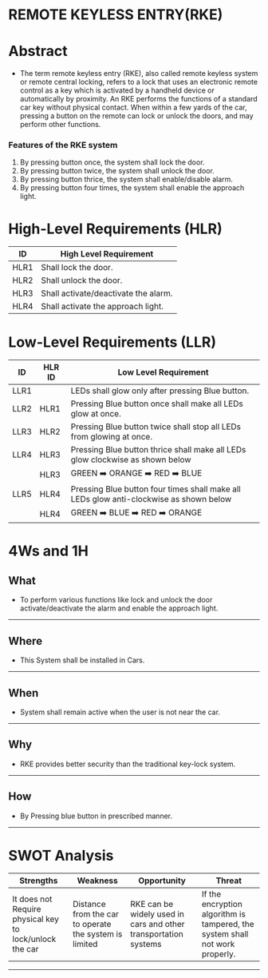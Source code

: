 
#  REMOTE KEYLESS ENTRY(RKE)

# Abstract
 
 *  The term remote keyless entry (RKE), also called remote keyless system or remote central locking, refers to a lock that uses an electronic remote control as a key which is activated by a handheld device or automatically by proximity.  An RKE performs the functions of a standard car key without physical contact. When within a few yards of the car, pressing a button on the remote can lock or unlock the doors, and may perform other functions. 
 
### Features of the RKE system

1.  By pressing button once, the system shall lock the door.
2.  By pressing button twice, the system shall unlock the door.
3.  By pressing button thrice, the system shall enable/disable alarm.
4.  By pressing button four times, the system shall enable the approach light.
 
 
# High-Level Requirements (HLR)

| ID | High Level Requirement |
|---|---|
| HLR1 |Shall lock the door. |
| HLR2 |Shall unlock the door. |
| HLR3 |Shall activate/deactivate the alarm. |
| HLR4 |Shall activate the approach light. |


# Low-Level Requirements (LLR)

| ID | HLR ID |Low Level Requirement |
|---|---|---|
| LLR1 |   |LEDs shall glow only after pressing Blue button. |
| LLR2 |HLR1 |Pressing Blue button once shall make all LEDs glow at once. | 
| LLR3 |HLR2|Pressing Blue button twice shall stop all LEDs from glowing at once. | 
| LLR4 |HLR3 |Pressing Blue button thrice shall make all LEDs glow clockwise as shown below | 
|   |HLR3 | GREEN :arrow_right: ORANGE :arrow_right: RED :arrow_right: BLUE |  
| LLR5 |HLR4|Pressing Blue button four times shall make all LEDs glow anti-clockwise as shown below |
|   |HLR4 | GREEN :arrow_right: BLUE :arrow_right: RED :arrow_right: ORANGE | 

# 4Ws and 1H

## What
* To perform various functions like lock and unlock the door activate/deactivate the alarm and enable the approach light.
---
## Where
* This System shall be installed in Cars.
---
## When
* System shall remain active when the user is not near the car. 
---
## Why
* RKE provides better security than the traditional key-lock system.
---
## How
* By Pressing blue button in prescribed manner.
--- 

# SWOT Analysis

| Strengths | Weakness | Opportunity | Threat |
|-----------|----------|-------------|--------|
| It does not Require physical key to lock/unlock the car | Distance from the car to operate the system is limited |  RKE can be widely used in cars and other transportation systems|If the encryption algorithm is tampered, the system shall not work properly. | 

---


